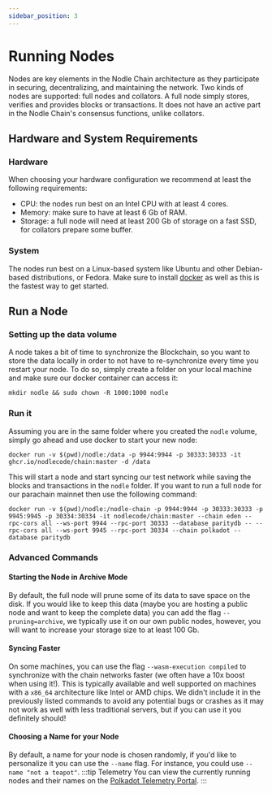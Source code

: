 ```yaml
---
sidebar_position: 3
---
```


# Running Nodes

Nodes are key elements in the Nodle Chain architecture as they participate in securing, decentralizing, and maintaining the network. Two kinds of nodes are supported: full nodes and collators. A full node simply stores, verifies and provides blocks or transactions. It does not have an active part in the Nodle Chain's consensus functions, unlike collators.

## Hardware and System Requirements

### Hardware
When choosing your hardware configuration we recommend at least the following requirements:
- CPU: the nodes run best on an Intel CPU with at least 4 cores.
- Memory: make sure to have at least 6 Gb of RAM.
- Storage: a full node will need at least 200 Gb of storage on a fast SSD, for collators prepare some buffer.

### System
The nodes run best on a Linux-based system like Ubuntu and other Debian-based distributions, or Fedora. Make sure to install [docker](https://www.docker.com/) as well as this is the fastest way to get started.

## Run a Node

### Setting up the data volume
A node takes a bit of time to synchronize the Blockchain, so you want to store the data locally in order to not have to re-synchronize every time you restart your node. To do so, simply create a folder on your local machine and make sure our docker container can access it:
```shell
mkdir nodle && sudo chown -R 1000:1000 nodle
```

### Run it
Assuming you are in the same folder where you created the `nodle` volume, simply go ahead and use docker to start your new node:
```shell
docker run -v $(pwd)/nodle:/data -p 9944:9944 -p 30333:30333 -it ghcr.io/nodlecode/chain:master -d /data
```

This will start a node and start syncing our test network while saving the blocks and transactions in the `nodle` folder. If you want to run a full node for our parachain mainnet then use the following command:
```shell
docker run -v $(pwd)/nodle:/nodle-chain -p 9944:9944 -p 30333:30333 -p 9945:9945 -p 30334:30334 -it nodlecode/chain:master --chain eden --rpc-cors all --ws-port 9944 --rpc-port 30333 --database paritydb -- --rpc-cors all --ws-port 9945 --rpc-port 30334 --chain polkadot --database paritydb
```

### Advanced Commands

#### Starting the Node in Archive Mode
By default, the full node will prune some of its data to save space on the disk. If you would like to keep this data (maybe you are hosting a public node and want to keep the complete data) you can add the flag `--pruning=archive`, we typically use it on our own public nodes, however, you will want to increase your storage size to at least 100 Gb.

#### Syncing Faster
On some machines, you can use the flag `--wasm-execution compiled` to synchronize with the chain networks faster (we often have a 10x boost when using it!). This is typically available and well supported on machines with a `x86_64` architecture like Intel or AMD chips. We didn't include it in the previously listed commands to avoid any potential bugs or crashes as it may not work as well with less traditional servers, but if you can use it you definitely should!

#### Choosing a Name for your Node
By default, a name for your node is chosen randomly, if you'd like to personalize it you can use the `--name` flag. For instance, you could use `--name "not a teapot"`.
:::tip Telemetry
You can view the currently running nodes and their names on the [Polkadot Telemetry Portal](https://telemetry.polkadot.io/#list/0x97da7ede98d7bad4e36b4d734b6055425a3be036da2a332ea5a7037656427a21).
:::
